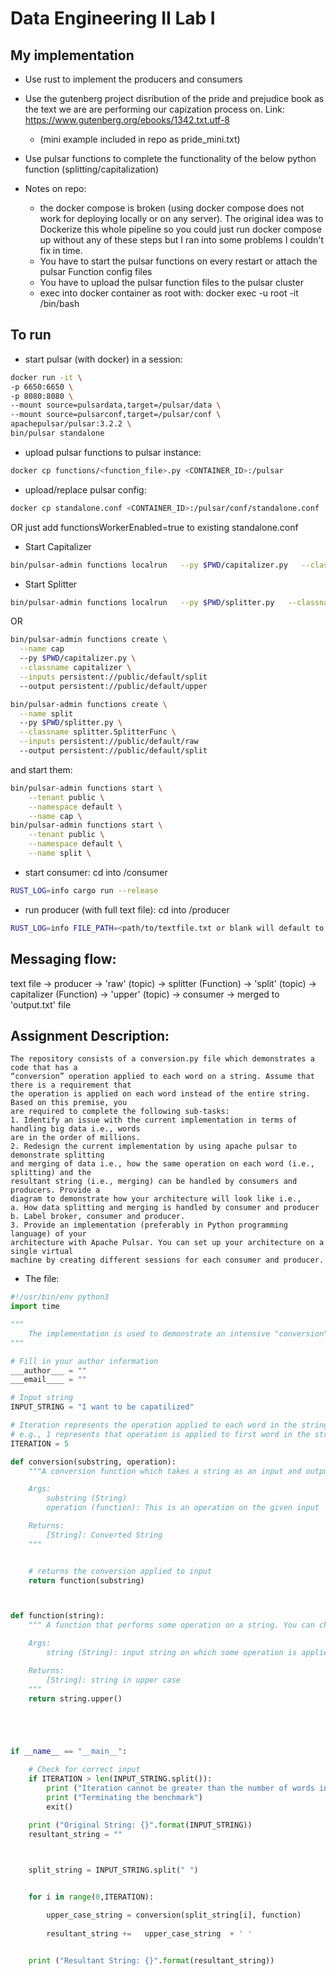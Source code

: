 # Data Engineering II Lab I
## My implementation
- Use rust to implement the producers and consumers
- Use the gutenberg project disribution of the pride and prejudice book as the text we are are performing our capization process on. Link: https://www.gutenberg.org/ebooks/1342.txt.utf-8
    - (mini example included in repo as pride_mini.txt)
- Use pulsar functions to complete the functionality of the below python function (splitting/capitalization)

- Notes on repo: 
    * the docker compose is broken (using docker compose does not work for deploying locally or on any server). The original idea was to Dockerize this whole pipeline so you could just run docker compose up without any of these steps but I ran into some problems I couldn't fix in time.
    * You have to start the pulsar functions on every restart or attach the pulsar Function config files
    * You have to upload the pulsar function files to the pulsar cluster
    * exec into docker container as root with: docker exec -u root -it <containerid> /bin/bash

## To run
* start pulsar (with docker) in a session:
```bash
docker run -it \
-p 6650:6650 \
-p 8080:8080 \
--mount source=pulsardata,target=/pulsar/data \
--mount source=pulsarconf,target=/pulsar/conf \
apachepulsar/pulsar:3.2.2 \
bin/pulsar standalone
```
* upload pulsar functions to pulsar instance:
```bash
docker cp functions/<function_file>.py <CONTAINER_ID>:/pulsar

```
* upload/replace pulsar config:
```bash
docker cp standalone.conf <CONTAINER_ID>:/pulsar/conf/standalone.conf
```
OR just add functionsWorkerEnabled=true to existing standalone.conf
* Start Capitalizer
```bash
bin/pulsar-admin functions localrun   --py $PWD/capitalizer.py   --classname capitalizer   --inputs persistent://public/default/split   --output persistent://public/default/upper
```

* Start Splitter
```bash
bin/pulsar-admin functions localrun   --py $PWD/splitter.py   --classname splitter.SplitterFunc   --inputs persistent://public/default/raw   --output persistent://public/default/split
```
OR
```bash
bin/pulsar-admin functions create \
  --name cap
  --py $PWD/capitalizer.py \
  --classname capitalizer \
  --inputs persistent://public/default/split
  --output persistent://public/default/upper

bin/pulsar-admin functions create \
  --name split
  --py $PWD/splitter.py \
  --classname splitter.SplitterFunc \
  --inputs persistent://public/default/raw
  --output persistent://public/default/split
```
and start them:
```bash
bin/pulsar-admin functions start \
    --tenant public \
    --namespace default \
    --name cap \
bin/pulsar-admin functions start \
    --tenant public \
    --namespace default \
    --name split \
```

* start consumer: cd into /consumer
```bash
RUST_LOG=info cargo run --release
```
* run producer (with full text file): cd into /producer
```bash
RUST_LOG=info FILE_PATH=<path/to/textfile.txt or blank will default to pride_mini.txt> cargo run --release
```


## Messaging flow:
text file -> 
    producer -> 
        'raw' (topic) -> 
            splitter (Function) -> 
                'split' (topic) -> 
                    capitalizer (Function) ->
                        'upper' (topic) ->
                            consumer ->
                                merged to 'output.txt' file
## Assignment Description:
```text
The repository consists of a conversion.py file which demonstrates a code that has a
“conversion” operation applied to each word on a string. Assume that there is a requirement that
the operation is applied on each word instead of the entire string. Based on this premise, you
are required to complete the following sub-tasks:
1. Identify an issue with the current implementation in terms of handling big data i.e., words
are in the order of millions.
2. Redesign the current implementation by using apache pulsar to demonstrate splitting
and merging of data i.e., how the same operation on each word (i.e., splitting) and the
resultant string (i.e., merging) can be handled by consumers and producers. Provide a
diagram to demonstrate how your architecture will look like i.e.,
a. How data splitting and merging is handled by consumer and producer
b. Label broker, consumer and producer.
3. Provide an implementation (preferably in Python programming language) of your
architecture with Apache Pulsar. You can set up your architecture on a single virtual
machine by creating different sessions for each consumer and producer.
```

* The file:

```python
#!/usr/bin/env python3
import time

"""
    The implementation is used to demonstrate an intensive "conversion" function on elements
"""

# Fill in your author information
___author___ = ""
___email____ = ""

# Input string
INPUT_STRING = "I want to be capatilized"

# Iteration represents the operation applied to each word in the string 
# e.g., 1 represents that operation is applied to first word in the string
ITERATION = 5

def conversion(substring, operation):
    """A conversion function which takes a string as an input and outputs a converted string

    Args:
        substring (String)
        operation (function): This is an operation on the given input

    Returns:
        [String]: Converted String
    """


    # returns the conversion applied to input
    return function(substring)



def function(string):
    """ A function that performs some operation on a string. You can change the operation accordingly

    Args:
        string (String): input string on which some operation is applied

    Returns:
        [String]: string in upper case
    """
    return string.upper()





if __name__ == "__main__":

    # Check for correct input
    if ITERATION > len(INPUT_STRING.split()):
        print ("Iteration cannot be greater than the number of words in a string")
        print ("Terminating the benchmark")
        exit()

    print ("Original String: {}".format(INPUT_STRING))
    resultant_string = ""
    


    split_string = INPUT_STRING.split(" ")


    for i in range(0,ITERATION):

        upper_case_string = conversion(split_string[i], function)
        
        resultant_string +=   upper_case_string  + ' '    


    print ("Resultant String: {}".format(resultant_string))
```
